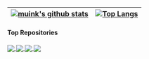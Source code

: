 
| <a href="https://github.com/anuraghazra/github-readme-stats" target="_blank"><img align="center" src="https://github-readme-stats.vercel.app/api?username=muink&show_icons=true&include_all_commits=true&count_private=true&hide_border=true&border_radius=15&title_color=C4E66E&icon_color=A2D2FF&text_color=FFAFCC&ring_color=5BCEFA&bg_color=00000000" alt="muink's github stats" /></a> | <a href="https://github.com/anuraghazra/github-readme-stats" target="_blank"><img align="center" src="https://github-readme-stats.vercel.app/api/top-langs/?username=muink&layout=compact&langs_count=10&hide_border=true&border_radius=15&title_color=BBC972&text_color=CAB59C&bg_color=00000000" alt="Top Langs" /></a> |
| ------------- | ------------- |

#### Top Repositories

<!--- Light --->
<a href="https://github.com/muink/GistLib/blob/master/GistList.md#gh-light-mode-only">
  <img align="center" src="https://github-readme-stats.vercel.app/api/pin/?username=muink&repo=GistLib&title_color=92BFF6&icon_color=6AC7FA&text_color=A1A7AD" />
</a>
<a href="https://muink.github.io/fantastic-packages#gh-light-mode-only">
  <img align="center" src="https://github-readme-stats.vercel.app/api/pin/?username=muink&repo=fantastic-packages&title_color=92BFF6&icon_color=6AC7FA&text_color=A1A7AD" />
</a>
<!--- Dark --->
<a href="https://github.com/muink/GistLib/blob/master/GistList.md#gh-dark-mode-only">
  <img align="center" src="https://github-readme-stats.vercel.app/api/pin/?username=muink&repo=GistLib&hide_border=true&theme=nord" />
</a>
<a href="https://muink.github.io/fantastic-packages#gh-dark-mode-only">
  <img align="center" src="https://github-readme-stats.vercel.app/api/pin/?username=muink&repo=fantastic-packages&hide_border=true&theme=nord" />
</a>

<!---
- 👋 Hi, I’m @muink
- 👀 I’m interested in ...
- 🌱 I’m currently learning ...
- 💞️ I’m looking to collaborate on ...
- 📫 How to reach me ...
--->

<!---
muink/muink is a ✨ special ✨ repository because its `README.md` (this file) appears on your GitHub profile.
You can click the Preview link to take a look at your changes.
--->
